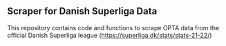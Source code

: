 ## Scraper for Danish Superliga Data

This repository contains code and functions to scrape OPTA data from the official Danish Superliga league (https://superliga.dk/stats/stats-21-22/)
